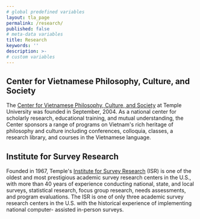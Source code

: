 ```yaml
---
# global predefined variables
layout: tla_page
permalink: /research/
published: false
# meta-data variables
title: Research
keywords: ''
description: >-
# custom variables
---
```

## Center for Vietnamese Philosophy, Culture, and Society

The [Center for Vietnamese Philosophy, Culture, and Society](http://www.cla.temple.edu/vietnamese_center/welcome.htm) at Temple University was founded in September, 2004. As a national center for scholarly research, educational training, and mutual understanding, the Center sponsors a range of programs on Vietnam's rich heritage of philosophy and culture including conferences, colloquia, classes, a research library, and courses in the Vietnamese language.

## Institute for Survey Research

Founded in 1967, Temple's [Institute for Survey Research](http://www.cla.temple.edu/isr/) (ISR) is one of the oldest and most prestigious academic survey research centers in the U.S., with more than 40 years of experience conducting national, state, and local surveys, statistical research, focus group research, needs assessments, and program evaluations. The ISR is one of only three academic survey research centers in the U.S. with the historical experience of implementing national computer- assisted in-person surveys.

